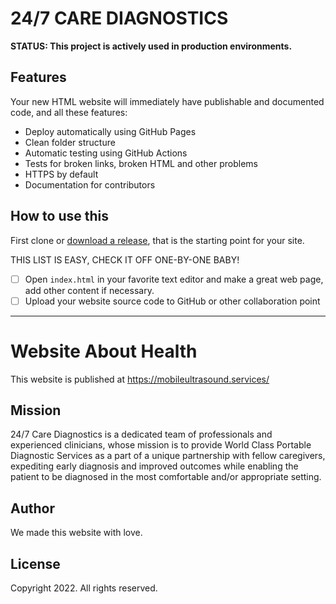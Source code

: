 ﻿# 24/7 CARE DIAGNOSTICS

**STATUS: This project is actively used in production environments.**

## Features

Your new HTML website will immediately have publishable and documented code, and all these features:

- Deploy automatically using GitHub Pages
- Clean folder structure
- Automatic testing using GitHub Actions
- Tests for broken links, broken HTML and other problems
- HTTPS by default
- Documentation for contributors

## How to use this

First clone or [download a release](https://github.com/Anush17/mobile-ultrasound), that is the starting point for your site.

THIS LIST IS EASY, CHECK IT OFF ONE-BY-ONE BABY!

- [ ] Open `index.html` in your favorite text editor and make a great web page, add other content if necessary.
- [ ] Upload your website source code to GitHub or other collaboration point
---

# Website About Health

This website is published at https://mobileultrasound.services/

## Mission

24/7 Care Diagnostics is a dedicated team of professionals and experienced clinicians, whose mission is to provide World Class Portable Diagnostic Services as a part of a unique partnership with fellow caregivers, expediting early diagnosis and improved outcomes while enabling the patient to be diagnosed in the most comfortable and/or appropriate setting.

## Author

We made this website with love.

## License

Copyright 2022. All rights reserved.
